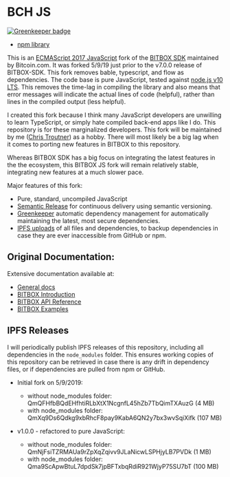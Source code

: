 # BCH JS

[![Greenkeeper badge](https://badges.greenkeeper.io/christroutner/bch-js.svg)](https://greenkeeper.io/)

- [npm library](https://www.npmjs.com/package/@chris.troutner/bch-js)

This is an [ECMAScript 2017 JavaScript](https://en.wikipedia.org/wiki/ECMAScript#8th_Edition_-_ECMAScript_2017) fork of
the [BITBOX SDK](https://github.com/Bitcoin-com/bitbox-sdk) maintained
by Bitcoin.com. It was forked 5/9/19 just prior to the v7.0.0 release of
BITBOX-SDK.
This fork removes bable, typescript, and
flow as dependencies. The code base is pure JavaScript, tested against
[node.js v10 LTS](https://nodejs.org/en/).
This removes the time-lag in compiling the library and also means that error messages
will indicate the actual lines of code (helpful), rather than lines in the
compiled output (less helpful).

I created this fork because I think many JavaScript developers are unwilling to
learn TypeScript, or simply hate compiled back-end apps like I do. This
repository is for
these marginalized developers. This fork will be maintained by
me ([Chris Troutner](https://memo.cash/profile/1NpYaazpQ26KrMTeFf66zVKy6x9KzcLgTA)) as
a hobby. There will most likely be a big lag when it comes to porting new
features in BITBOX to this repository.

Whereas BITBOX SDK has a big focus on integrating the latest features in the
the ecosystem, this BITBOX JS fork will remain relatively stable, integrating
new features at a much slower pace.

Major features of this fork:
- Pure, standard, uncompiled JavaScript
- [Semantic Release](https://github.com/semantic-release/semantic-release) for
continuous delivery using semantic versioning.
- [Greenkeeper](https://greenkeeper.io/) automatic dependency management for
automatically maintaining the latest, most secure dependencies.
- [IPFS uploads](https://ipfs.io) of all files and dependencies, to backup
dependencies in case they are ever inaccessible from GitHub or npm.

## Original Documentation:

Extensive documentation available at:

- [General docs](https://developer.bitcoin.com)
- [BITBOX Introduction](https://developer.bitcoin.com/bitbox)
- [BITBOX API Reference](https://developer.bitcoin.com/bitbox/docs/getting-started)
- [BITBOX Examples](./examples)

## IPFS Releases

I will periodically publish IPFS releases of this repository, including all
dependencies in the `node_modules` folder. This ensures working copies of this
repository can be retrieved in case there is any drift in dependency files, or
if dependencies are pulled from npm or GitHub. 

- Initial fork on 5/9/2019:
  - without node_modules folder: QmQFHfbBQdEHfhtiRLbXtX1NcgnfL45hZb7TbQimTXAuzG (4 MB)
  - with node_modules folder: QmXq9Ds6Qdkg9xbRhcF8pay9KabA6QN2y7bx3wvSqiXifk (107 MB)

- v1.0.0 - refactored to pure JavaScript:
  - without node_modules folder: QmNjFsiTZRMAUa9rZpXqZqivv9JLaNicwLSPHjyLB7PVDk (1 MB)
  - with node_modules folder: Qma9ScApwBtuL7dpdSk7jpBFTxbqRdiR921WjyP75SU7bT (100 MB)

